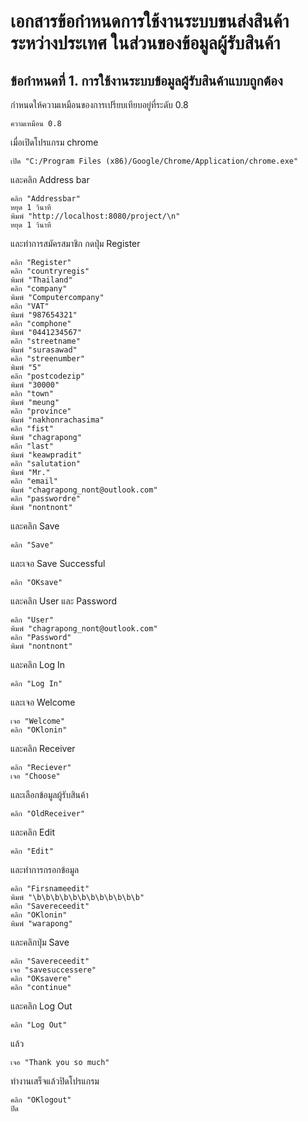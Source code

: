 เอกสารข้อกำหนดการใช้งานระบบขนส่งสินค้าระหว่างประเทศ ในส่วนของข้อมูลผู้รับสินค้า
============


ข้อกำหนดที่ 1. การใช้งานระบบข้อมูลผู้รับสินค้าแบบถูกต้อง
---------------------------------------------

กำหนดให้ความเหมือนของการเปรียบเทียบอยู่ที่ระดับ 0.8

    ความเหมือน 0.8

เมื่อเปิดโปรแกรม chrome

    เปิด "C:/Program Files (x86)/Google/Chrome/Application/chrome.exe"

และคลิก Address bar

    คลิก "Addressbar"
    หยุด 1 วินาที
    พิมพ์ "http://localhost:8080/project/\n"
    หยุด 1 วินาที

และทำการสมัครสมาชิก กดปุ่ม Register

    คลิก "Register"
    คลิก "countryregis"
    พิมพ์ "Thailand"
    คลิก "company"
    พิมพ์ "Computercompany"
    คลิก "VAT"
    พิมพ์ "987654321"
    คลิก "comphone"
    พิมพ์ "0441234567"
    คลิก "streetname"
    พิมพ์ "surasawad"
    คลิก "streenumber"
    พิมพ์ "5"
    คลิก "postcodezip"
    พิมพ์ "30000"
    คลิก "town"
    พิมพ์ "meung"
    คลิก "province"
    พิมพ์ "nakhonrachasima"
    คลิก "fist"
    พิมพ์ "chagrapong"
    คลิก "last"
    พิมพ์ "keawpradit"
    คลิก "salutation"
    พิมพ์ "Mr."
    คลิก "email"
    พิมพ์ "chagrapong_nont@outlook.com"
    คลิก "passwordre"
    พิมพ์ "nontnont"

และคลิก Save

    คลิก "Save"

และเจอ Save Successful

    คลิก "OKsave"

และคลิก User และ Password

    คลิก "User"
    พิมพ์ "chagrapong_nont@outlook.com"
    คลิก "Password"
    พิมพ์ "nontnont"

และคลิก Log In

    คลิก "Log In"

และเจอ Welcome

    เจอ "Welcome"
    คลิก "OKlonin"

และคลิก Receiver

    คลิก "Reciever"
    เจอ "Choose"

และเลือกข้อมูลผู้รับสินค้า

    คลิก "OldReceiver"

และคลิก Edit

    คลิก "Edit"
และทำการกรอกข้อมูล

    คลิก "Firsnameedit"
    พิมพ์ "\b\b\b\b\b\b\b\b\b\b\b\b"
    คลิก "Savereceedit"
    คลิก "OKlonin"
    พิมพ์ "warapong"

และคลิกปุ่ม Save

    คลิก "Savereceedit"
    เจอ "savesuccessere"
    คลิก "OKsavere"
    คลิก "continue"

และคลิก Log Out

    คลิก "Log Out"

แล้ว

    เจอ "Thank you so much"

ทำงานเสร็จแล้วปิดโปรแกรม

    คลิก "OKlogout"
    ปิด